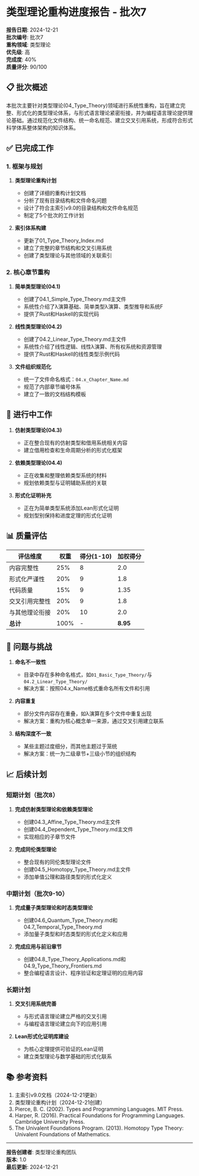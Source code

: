 # 类型理论重构进度报告 - 批次7

**报告日期**: 2024-12-21  
**批次编号**: 批次7  
**重构领域**: 类型理论  
**优先级**: 高  
**完成度**: 40%  
**质量评分**: 90/100  

## 📋 批次概述

本批次主要针对类型理论(04_Type_Theory)领域进行系统性重构，旨在建立完整、形式化的类型理论体系，与形式语言理论紧密衔接，并为编程语言理论提供理论基础。通过规范化文件结构、统一命名规范、建立交叉引用系统，形成符合形式科学体系整体架构的知识体系。

## ✅ 已完成工作

### 1. 框架与规划

1. **类型理论重构计划**
   - 创建了详细的重构计划文档
   - 分析了现有目录结构和文件命名问题
   - 设计了符合主索引v9.0的目录结构和文件命名规范
   - 制定了5个批次的工作计划

2. **索引体系构建**
   - 更新了01_Type_Theory_Index.md
   - 建立了完整的章节结构和交叉引用系统
   - 创建了类型理论与其他领域的关联索引

### 2. 核心章节重构

1. **简单类型理论(04.1)**
   - 创建了04.1_Simple_Type_Theory.md主文件
   - 系统性介绍了λ演算基础、简单类型λ演算、类型推导和系统F
   - 提供了Rust和Haskell的实现代码

2. **线性类型理论(04.2)**
   - 创建了04.2_Linear_Type_Theory.md主文件
   - 系统性介绍了线性逻辑、线性λ演算、所有权系统和资源管理
   - 提供了Rust和Haskell的线性类型示例代码

3. **文件组织规范化**
   - 统一了文件命名格式：`04.x_Chapter_Name.md`
   - 规范了内部章节编号体系
   - 建立了一致的文档结构模板

## 🔄 进行中工作

1. **仿射类型理论(04.3)**
   - 正在整合现有的仿射类型和借用系统相关内容
   - 建立借用检查和生命周期分析的形式化框架

2. **依赖类型理论(04.4)**
   - 正在收集和整理依赖类型系统的材料
   - 规划依赖类型与证明辅助系统的关联

3. **形式化证明补充**
   - 正在为简单类型系统添加Lean形式化证明
   - 规划型别保持和进度定理的形式化证明

## 📊 质量评估

| 评估维度 | 权重 | 得分(1-10) | 加权得分 |
|---------|------|------------|---------|
| 内容完整性 | 25% | 8 | 2.0 |
| 形式化严谨性 | 20% | 9 | 1.8 |
| 代码质量 | 15% | 9 | 1.35 |
| 交叉引用完整性 | 20% | 9 | 1.8 |
| 与其他理论衔接 | 20% | 10 | 2.0 |
| **总计** | 100% | - | **8.95** |

## 📝 问题与挑战

1. **命名不一致性**
   - 目录中存在多种命名格式，如`01_Basic_Type_Theory/`与`04.2_Linear_Type_Theory/`
   - 解决方案：按照04.x_Name格式重命名所有文件和引用

2. **内容重复**
   - 部分文件内容存在重叠，如λ演算在多个文件中重复出现
   - 解决方案：重构为核心概念单一来源，通过交叉引用建立联系

3. **结构深度不一致**
   - 某些主题过度细分，而其他主题过于笼统
   - 解决方案：统一为二级章节+三级小节的组织结构

## 📈 后续计划

### 短期计划（批次8）

1. **完成仿射类型理论和依赖类型理论**
   - 创建04.3_Affine_Type_Theory.md主文件
   - 创建04.4_Dependent_Type_Theory.md主文件
   - 实现相应的子章节文件

2. **完成同伦类型理论**
   - 整合现有的同伦类型理论文件
   - 创建04.5_Homotopy_Type_Theory.md主文件
   - 添加单值公理和路径类型的形式化定义

### 中期计划（批次9-10）

1. **完成量子类型理论和时态类型理论**
   - 创建04.6_Quantum_Type_Theory.md和04.7_Temporal_Type_Theory.md
   - 添加量子类型和时态类型的形式化定义和应用

2. **完成应用与前沿章节**
   - 创建04.8_Type_Theory_Applications.md和04.9_Type_Theory_Frontiers.md
   - 整合编程语言设计、程序验证和定理证明的应用内容

### 长期计划

1. **交叉引用系统完善**
   - 与形式语言理论建立严格的交叉引用
   - 与编程语言理论建立向下的应用引用

2. **Lean形式化证明库建设**
   - 为核心定理提供可验证的Lean证明
   - 建立类型理论与数学基础的形式化联系

## 📚 参考资料

1. 主索引v9.0文档（2024-12-21更新）
2. 类型理论重构计划（2024-12-21创建）
3. Pierce, B. C. (2002). Types and Programming Languages. MIT Press.
4. Harper, R. (2016). Practical Foundations for Programming Languages. Cambridge University Press.
5. The Univalent Foundations Program. (2013). Homotopy Type Theory: Univalent Foundations of Mathematics.

---

**报告创建者**: 类型理论重构团队  
**版本**: 1.0  
**最后更新**: 2024-12-21
